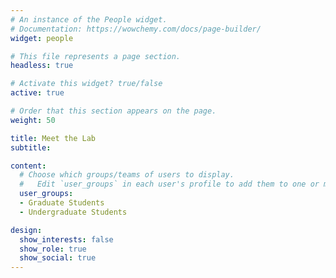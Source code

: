```yaml
---
# An instance of the People widget.
# Documentation: https://wowchemy.com/docs/page-builder/
widget: people

# This file represents a page section.
headless: true

# Activate this widget? true/false
active: true  

# Order that this section appears on the page.
weight: 50

title: Meet the Lab
subtitle:

content:
  # Choose which groups/teams of users to display.
  #   Edit `user_groups` in each user's profile to add them to one or more of these groups.
  user_groups:
  - Graduate Students
  - Undergraduate Students

design:
  show_interests: false
  show_role: true
  show_social: true
---
```

